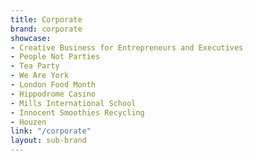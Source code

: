 ```yaml
---
title: Corporate
brand: corporate
showcase:
- Creative Business for Entrepreneurs and Executives
- People Not Parties
- Tea Party
- We Are York
- London Food Month
- Hippodrome Casino
- Mills International School
- Innocent Smoothies Recycling
- Houzen
link: "/corporate"
layout: sub-brand
---
```



